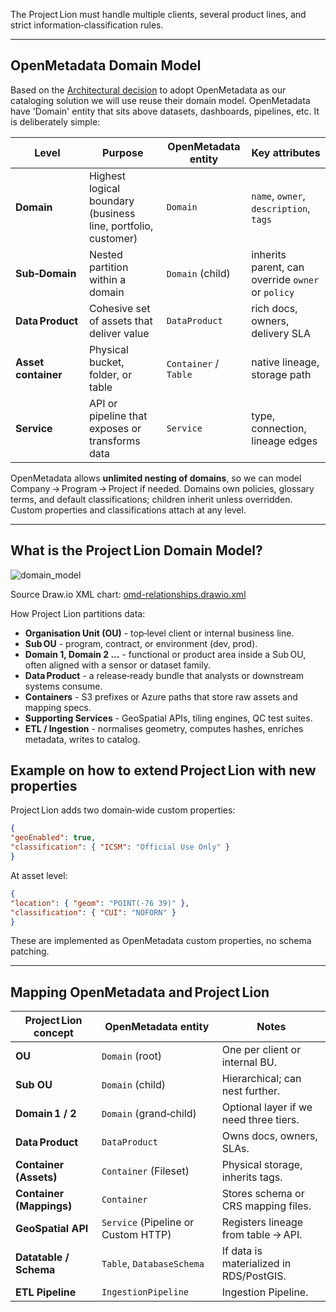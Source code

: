 The Project Lion must handle multiple clients, several product lines, and strict information‑classification rules.

---

## OpenMetadata Domain Model

Based on the [Architectural decision](/Architecture-Decisions/ADR-002-adopt-core-metadata-catalog) to adopt OpenMetadata as our cataloging solution we will use reuse their domain model. OpenMetadata have 'Domain' entity that sits above datasets, dashboards, pipelines, etc. It is deliberately simple:

| Level | Purpose | OpenMetadata entity | Key attributes |
|-------|---------|--------------------|----------------|
| **Domain** | Highest logical boundary (business line, portfolio, customer) | `Domain` | `name`, `owner`, `description`, `tags` |
| **Sub‑Domain** | Nested partition within a domain | `Domain` (child) | inherits parent, can override `owner` or `policy` |
| **Data Product** | Cohesive set of assets that deliver value | `DataProduct` | rich docs, owners, delivery SLA |
| **Asset container** | Physical bucket, folder, or table | `Container` / `Table` | native lineage, storage path |
| **Service** | API or pipeline that exposes or transforms data | `Service` | type, connection, lineage edges |

OpenMetadata allows **unlimited nesting of domains**, so we can model Company → Program → Project if needed. Domains own policies, glossary terms, and default classifications; children inherit unless overridden. Custom properties and classifications attach at any level.

---

## What is the Project Lion Domain Model?

![domain_model](uploads/1e42a18355f8960b5430ab2ee8dd5031/domain_model.png)

Source Draw.io XML chart: [omd-relationships.drawio.xml](uploads/c0486a27a10ca4ae4fca6b883abfd92f/omd-relationships.drawio.xml)

How Project Lion partitions data:

* **Organisation Unit (OU)** - top‑level client or internal business line.
* **Sub OU** - program, contract, or environment (dev, prod).
* **Domain 1, Domain 2 ...** - functional or product area inside a Sub OU, often aligned with a sensor or dataset family.
* **Data Product** - a release‑ready bundle that analysts or downstream systems consume.
* **Containers** - S3 prefixes or Azure paths that store raw assets and mapping specs.
* **Supporting Services** - GeoSpatial APIs, tiling engines, QC test suites.
* **ETL / Ingestion** - normalises geometry, computes hashes, enriches metadata, writes to catalog.

## Example on how to extend Project Lion with new properties 

Project Lion adds two domain‑wide custom properties:

```json
{
"geoEnabled": true,
"classification": { "ICSM": "Official Use Only" }
}
```

At asset level:

```json
{
"location": { "geom": "POINT(-76 39)" },
"classification": { "CUI": "NOFORN" }
}
```

These are implemented as OpenMetadata custom properties, no schema patching.

---

## Mapping OpenMetadata and Project Lion

| Project Lion concept | OpenMetadata entity | Notes |
|----------------------|---------------------|-------|
| **OU** | `Domain` (root) | One per client or internal BU. |
| **Sub OU** | `Domain` (child) | Hierarchical; can nest further. |
| **Domain 1 / 2** | `Domain` (grand‑child) | Optional layer if we need three tiers. |
| **Data Product** | `DataProduct` | Owns docs, owners, SLAs. |
| **Container (Assets)** | `Container` (Fileset) | Physical storage, inherits tags. |
| **Container (Mappings)** | `Container` | Stores schema or CRS mapping files. |
| **GeoSpatial API** | `Service` (Pipeline or Custom HTTP) | Registers lineage from table → API. |
| **Datatable / Schema** | `Table`, `DatabaseSchema` | If data is materialized in RDS/PostGIS. |
| **ETL Pipeline** | `IngestionPipeline` | Ingestion Pipeline. |
